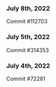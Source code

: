 ### July 8th, 2022

Commit #112703

### July 5th, 2022

Commit #314353


### July 4th, 2022

Commit #72281
